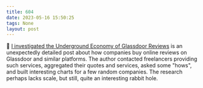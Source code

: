 ```yaml
---
title: 604
date: 2023-05-16 15:50:25
tags: None
layout: post
---
```


📝 [I investigated the Underground Economy of Glassdoor Reviews](https://redd.it/13ilm03) is an unexpectedly detailed post about how companies buy online reviews on Glassdoor and similar platforms. The author contacted freelancers providing such services, aggregated their quotes and services, asked some "hows", and built interesting charts for a few random companies. The research perhaps lacks scale, but still, quite an interesting rabbit hole.
